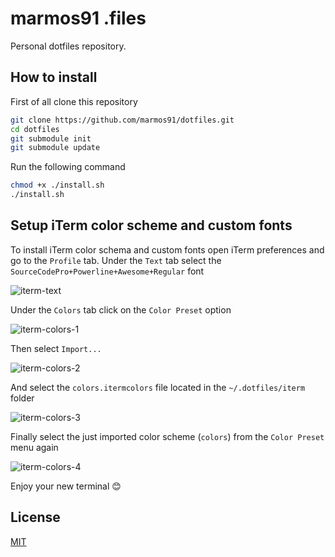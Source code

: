 # marmos91 .files

Personal dotfiles repository.

## How to install

First of all clone this repository

```bash
git clone https://github.com/marmos91/dotfiles.git
cd dotfiles
git submodule init
git submodule update
```

Run the following command

```bash
chmod +x ./install.sh
./install.sh
```

## Setup iTerm color scheme and custom fonts

To install iTerm color schema and custom fonts open iTerm preferences and go to the `Profile` tab.
Under the `Text` tab select the `SourceCodePro+Powerline+Awesome+Regular` font

![iterm-text](https://raw.githubusercontent.com/marmos91/dotfiles/master/assets/iterm-text.png)

Under the `Colors` tab click on the `Color Preset` option

![iterm-colors-1](https://raw.githubusercontent.com/marmos91/dotfiles/master/assets/iterm-colors-1.png)

Then select `Import...`

![iterm-colors-2](https://raw.githubusercontent.com/marmos91/dotfiles/master/assets/iterm-colors-2.png)

And select the `colors.itermcolors` file located in the `~/.dotfiles/iterm` folder

![iterm-colors-3](https://raw.githubusercontent.com/marmos91/dotfiles/master/assets/iterm-colors-3.png)

Finally select the just imported color scheme (`colors`) from the `Color Preset` menu again

![iterm-colors-4](https://raw.githubusercontent.com/marmos91/dotfiles/master/assets/iterm-colors-4.png)

Enjoy your new terminal 😊

## License

[MIT](https://github.com/marmos91/dotfiles/blob/master/LICENSE)
